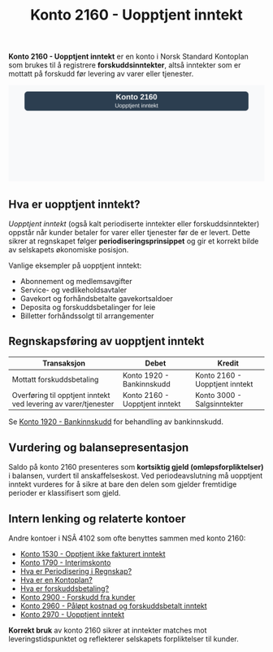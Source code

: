 ﻿---
title: "Konto 2160 - Uopptjent inntekt"
meta_title: "2160-uopptjent-inntekt"
meta_description: '**Konto 2160 - Uopptjent inntekt** er en konto i Norsk Standard Kontoplan som brukes til å registrere **forskuddsinntekter**, altså inntekter som er mottatt p...'
slug: 2160-uopptjent-inntekt
type: blog
layout: pages/single
---

**Konto 2160 - Uopptjent inntekt** er en konto i Norsk Standard Kontoplan som brukes til å registrere **forskuddsinntekter**, altså inntekter som er mottatt på forskudd før levering av varer eller tjenester.

![Illustrasjon av konto 2160 Uopptjent inntekt](2160-uopptjent-inntekt-image.svg)

## Hva er uopptjent inntekt?

*Uopptjent inntekt* (også kalt periodiserte inntekter eller forskuddsinntekter) oppstår når kunder betaler for varer eller tjenester før de er levert. Dette sikrer at regnskapet følger **periodiseringsprinsippet** og gir et korrekt bilde av selskapets økonomiske posisjon.

Vanlige eksempler på uopptjent inntekt:

* Abonnement og medlemsavgifter
* Service- og vedlikeholdsavtaler
* Gavekort og forhåndsbetalte gavekortsaldoer
* Deposita og forskuddsbetalinger for leie
* Billetter forhåndssolgt til arrangementer

## Regnskapsføring av uopptjent inntekt

| Transaksjon                                               | Debet                           | Kredit                            |
|-----------------------------------------------------------|---------------------------------|-----------------------------------|
| Mottatt forskuddsbetaling                                 | Konto 1920 - Bankinnskudd       | Konto 2160 - Uopptjent inntekt    |
| Overføring til opptjent inntekt ved levering av varer/tjenester | Konto 2160 - Uopptjent inntekt | Konto 3000 - Salgsinntekter       |

Se [Konto 1920 - Bankinnskudd](/blogs/kontoplan/1920-bankinnskudd "Konto 1920 - Bankinnskudd") for behandling av bankinnskudd.

## Vurdering og balansepresentasjon

Saldo på konto 2160 presenteres som **kortsiktig gjeld (omløpsforpliktelser)** i balansen, vurdert til anskaffelseskost. Ved periodeavslutning må uopptjent inntekt vurderes for å sikre at bare den delen som gjelder fremtidige perioder er klassifisert som gjeld.

## Intern lenking og relaterte kontoer

Andre kontoer i NSÂ 4102 som ofte benyttes sammen med konto 2160:

* [Konto 1530 - Opptjent ikke fakturert inntekt](/blogs/kontoplan/1530-opptjent-ikke-fakturert-inntekt "Konto 1530 - Opptjent ikke fakturert inntekt")
* [Konto 1790 - Interimskonto](/blogs/kontoplan/1790-interimskonto "Konto 1790 - Interimskonto")
* [Hva er Periodisering i Regnskap?](/blogs/regnskap/hva-er-periodisering "Hva er Periodisering i Regnskap? Komplett Guide til Periodiseringsprinsippet")
* [Hva er en Kontoplan?](/blogs/regnskap/hva-er-kontoplan "Hva er en Kontoplan? Komplett Guide til Kontoplaner i Norsk Regnskap")
* [Hva er forskuddsbetaling?](/blogs/regnskap/hva-er-forskuddsbetaling "Hva er forskuddsbetaling? Komplett Guide til Forskuddsbetalinger i Regnskap")
* [Konto 2900 - Forskudd fra kunder](/blogs/kontoplan/2900-forskudd-fra-kunder "Konto 2900 - Forskudd fra kunder: Regnskapsføring av forskudd fra kunder")
* [Konto 2960 - Påløpt kostnad og forskuddsbetalt inntekt](/blogs/kontoplan/2960-palopte-kostnad-og-forskuddsbetalt-inntekt "Konto 2960 - Påløpt kostnad og forskuddsbetalt inntekt: Regnskapsføring av påløpt kostnad og forskuddsbetalt inntekt")
* [Konto 2970 - Uopptjent inntekt](/blogs/kontoplan/2970-uopptjent-inntekt "Konto 2970 - Uopptjent inntekt: Regnskapsføring av uopptjent inntekt")

**Korrekt bruk** av konto 2160 sikrer at inntekter matches mot leveringstidspunktet og reflekterer selskapets forpliktelser til kunder.






